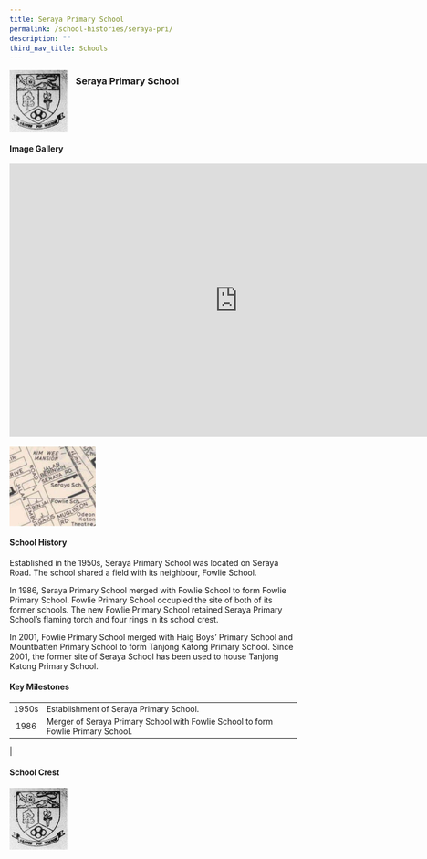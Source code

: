 ```yaml
---
title: Seraya Primary School
permalink: /school-histories/seraya-pri/
description: ""
third_nav_title: Schools
---
```

<img align="left" style="width:20%;margin-right:15px;" src="/images/serayapri1.png">

### **Seraya Primary School**

<br clear="left">

#### **Image Gallery**
<iframe src="https://docs.google.com/presentation/d/e/2PACX-1vTYA9u-4wFDO-40kNdzbeoiD96UD0egfJc8wE3NZrNP5AamSajOtCVWSGEnR9orzw2SY6Uyz6y_3HIp/embed?start=false&amp;loop=true&amp;delayms=5000" frameborder="0" width="800" height="479" allowfullscreen="true"></iframe>

<p><a href="/images/serayapri2.jpg">  
<img align="left" style="width:30%;margin-right:15px;" src="/images/serayapri2.jpg">
</a></p>

<br clear="left">

#### **School History**
Established in the 1950s, Seraya Primary School was located on Seraya Road. The school shared a field with its neighbour, Fowlie School.  
  
In 1986, Seraya Primary School merged with Fowlie School to form Fowlie Primary School. Fowlie Primary School occupied the site of both of its former schools. The new Fowlie Primary School retained Seraya Primary School’s flaming torch and four rings in its school crest.  
  
In 2001, Fowlie Primary School merged with Haig Boys’ Primary School and Mountbatten Primary School to form Tanjong Katong Primary School. Since 2001, the former site of Seraya School has been used to house Tanjong Katong Primary School.

#### **Key Milestones**

|  |  |
|:---:|---|
| 1950s | Establishment of Seraya Primary School. |
| 1986 | Merger of Seraya Primary School with Fowlie School to form Fowlie Primary School. |
|


#### **School Crest**
<img align="left" style="width:20%;margin-right:15px;" src="/images/serayapri1.png">


<br clear="left">
